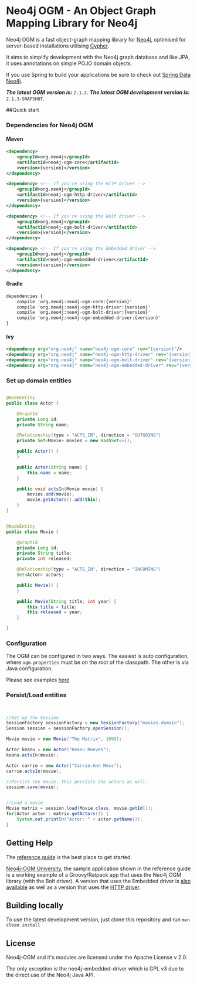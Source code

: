 Neo4j OGM - An Object Graph Mapping Library for Neo4j
=====================================================

Neo4j OGM is a fast object-graph mapping library for [Neo4j](https://neo4j.com/), optimised for server-based installations utilising [Cypher](https://neo4j.com/developer/cypher-query-language/).

It aims to simplify development with the Neo4j graph database and like JPA, it uses annotations on simple POJO domain objects.

If you use Spring to build your applications be sure to check out [Spring Data Neo4j](https://github.com/spring-projects/spring-data-neo4j).

***The latest OGM version is:*** `2.1.2`.
***The latest OGM development version is:*** `2.1.3-SNAPSHOT`.

##Quick start

### Dependencies for Neo4j OGM

#### Maven

```xml
<dependency>
    <groupId>org.neo4j</groupId>
    <artifactId>neo4j-ogm-core</artifactId>
    <version>{version}</version>
</dependency>

<dependency> <!-- If you're using the HTTP driver -->
    <groupId>org.neo4j</groupId>
    <artifactId>neo4j-ogm-http-driver</artifactId>
    <version>{version}</version>
</dependency>

<dependency> <!-- If you're using the Bolt driver -->
    <groupId>org.neo4j</groupId>
    <artifactId>neo4j-ogm-bolt-driver</artifactId>
    <version>{version}</version>
</dependency>

<dependency> <!-- If you're using the Embedded driver -->
    <groupId>org.neo4j</groupId>
    <artifactId>neo4j-ogm-embedded-driver</artifactId>
    <version>{version}</version>
</dependency>
```

#### Gradle

```xml
dependencies {
    compile 'org.neo4j:neo4j-ogm-core:{version}'
    compile 'org.neo4j:neo4j-ogm-http-driver:{version}'
    compile 'org.neo4j:neo4j-ogm-bolt-driver:{version}'
    compile 'org.neo4j:neo4j-ogm-embedded-driver:{version}'
}
```

#### Ivy

```xml
<dependency org="org.neo4j" name="neo4j-ogm-core" rev="{version}"/>
<dependency org="org.neo4j" name="neo4j-ogm-http-driver" rev="{version}"/>
<dependency org="org.neo4j" name="neo4j-ogm-bolt-driver" rev="{version}"/>
<dependency org="org.neo4j" name="neo4j-ogm-embedded-driver" rev="{version}"/>
```

### Set up domain entities

```java

@NodeEntity
public class Actor {

	@GraphId
	private Long id;
	private String name;

	@Relationship(type = "ACTS_IN", direction = "OUTGOING")
	private Set<Movie> movies = new HashSet<>();

	public Actor() {
	}

	public Actor(String name) {
		this.name = name;
	}

	public void actsIn(Movie movie) {
		movies.add(movie);
		movie.getActors().add(this);
	}
}


@NodeEntity
public class Movie {

	@GraphId
	private Long id;
	private String title;
	private int released;

	@Relationship(type = "ACTS_IN", direction = "INCOMING")
	Set<Actor> actors;

	public Movie() {
	}

	public Movie(String title, int year) {
		this.title = title;
		this.released = year;
	}

}


```

### Configuration

The OGM can be configured in two ways. The easiest is auto configuration, where `ogm.properties` must be on the root of the classpath. The other is via Java configuration.

Please see examples [here](http://neo4j.com/docs/ogm-manual/current/)


### Persist/Load entities

```java


//Set up the Session
SessionFactory sessionFactory = new SessionFactory("movies.domain");
Session session = sessionFactory.openSession();

Movie movie = new Movie("The Matrix", 1999);

Actor keanu = new Actor("Keanu Reeves");
keanu.actsIn(movie);

Actor carrie = new Actor("Carrie-Ann Moss");
carrie.actsIn(movie);

//Persist the movie. This persists the actors as well.
session.save(movie);


//Load a movie
Movie matrix = session.load(Movie.class, movie.getId());
for(Actor actor : matrix.getActors()) {
    System.out.println("Actor: " + actor.getName());
}

```

## Getting Help

The [reference guide](http://neo4j.com/docs/ogm-manual/current/) is the best place to get started.

[Neo4j-OGM University](https://github.com/neo4j-examples/neo4j-ogm-university), the sample application shown in the reference guide is a working example of a Groovy/Ratpack app that uses the Neo4j OGM library (with the Bolt driver).
A version that uses the Embedded driver is [also available](https://github.com/neo4j-examples/neo4j-ogm-university/tree/embedded) as well as a version that uses the [HTTP driver](https://github.com/neo4j-examples/neo4j-ogm-university/tree/http).

## Building locally

To use the latest development version, just clone this repository and run `mvn clean install`

## License

Neo4j-OGM and it's modules are licensed under the Apache License v 2.0.

The only exception is the neo4j-embedded-driver which is GPL v3 due to the direct use of the Neo4j Java API.
